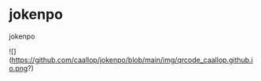 # jokenpo
jokenpo

![] (https://github.com/caallop/jokenpo/blob/main/img/qrcode_caallop.github.io.png?)

